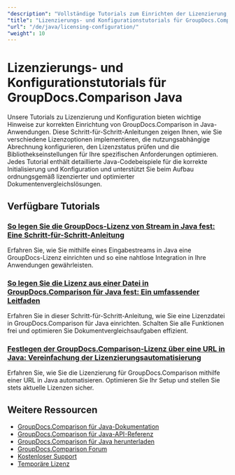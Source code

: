 ```yaml
---
"description": "Vollständige Tutorials zum Einrichten der Lizenzierung, der mengengesteuerten Lizenzierung und zum Konfigurieren von GroupDocs.Comparison für Java."
"title": "Lizenzierungs- und Konfigurationstutorials für GroupDocs.Comparison Java"
"url": "/de/java/licensing-configuration/"
"weight": 10
---
```


# Lizenzierungs- und Konfigurationstutorials für GroupDocs.Comparison Java

Unsere Tutorials zu Lizenzierung und Konfiguration bieten wichtige Hinweise zur korrekten Einrichtung von GroupDocs.Comparison in Java-Anwendungen. Diese Schritt-für-Schritt-Anleitungen zeigen Ihnen, wie Sie verschiedene Lizenzoptionen implementieren, die nutzungsabhängige Abrechnung konfigurieren, den Lizenzstatus prüfen und die Bibliothekseinstellungen für Ihre spezifischen Anforderungen optimieren. Jedes Tutorial enthält detaillierte Java-Codebeispiele für die korrekte Initialisierung und Konfiguration und unterstützt Sie beim Aufbau ordnungsgemäß lizenzierter und optimierter Dokumentenvergleichslösungen.

## Verfügbare Tutorials

### [So legen Sie die GroupDocs-Lizenz von Stream in Java fest: Eine Schritt-für-Schritt-Anleitung](./set-groupdocs-license-stream-java-guide/)
Erfahren Sie, wie Sie mithilfe eines Eingabestreams in Java eine GroupDocs-Lizenz einrichten und so eine nahtlose Integration in Ihre Anwendungen gewährleisten.

### [So legen Sie die Lizenz aus einer Datei in GroupDocs.Comparison für Java fest: Ein umfassender Leitfaden](./groupdocs-comparison-license-setup-java/)
Erfahren Sie in dieser Schritt-für-Schritt-Anleitung, wie Sie eine Lizenzdatei in GroupDocs.Comparison für Java einrichten. Schalten Sie alle Funktionen frei und optimieren Sie Dokumentvergleichsaufgaben effizient.

### [Festlegen der GroupDocs.Comparison-Lizenz über eine URL in Java: Vereinfachung der Lizenzierungsautomatisierung](./set-groupdocs-comparison-license-url-java/)
Erfahren Sie, wie Sie die Lizenzierung für GroupDocs.Comparison mithilfe einer URL in Java automatisieren. Optimieren Sie Ihr Setup und stellen Sie stets aktuelle Lizenzen sicher.

## Weitere Ressourcen

- [GroupDocs.Comparison für Java-Dokumentation](https://docs.groupdocs.com/comparison/java/)
- [GroupDocs.Comparison für Java-API-Referenz](https://reference.groupdocs.com/comparison/java/)
- [GroupDocs.Comparison für Java herunterladen](https://releases.groupdocs.com/comparison/java/)
- [GroupDocs.Comparison Forum](https://forum.groupdocs.com/c/comparison)
- [Kostenloser Support](https://forum.groupdocs.com/)
- [Temporäre Lizenz](https://purchase.groupdocs.com/temporary-license/)